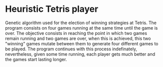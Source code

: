 # Heuristic Tetris player
Genetic algorithm used for the election of winning strategies at Tetris. The program consists on four games running at the same time until the game is over. The objective consists in reaching the point in which two games remain running and two games are over, when this is achieved, this two "winning" games mutate between them to generate four different games to be played. The program continues with this process indefinately, nevertheless, given some time running, each player gets much better and the games start lasting longer.   
